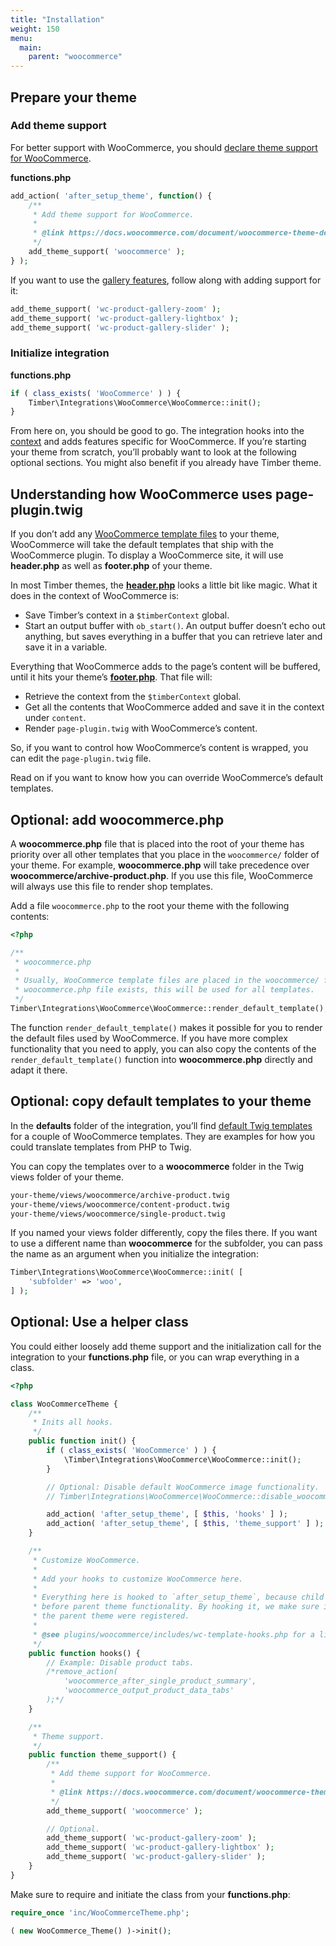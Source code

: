 ```yaml
---
title: "Installation"
weight: 150
menu:
  main:
    parent: "woocommerce"
---
```


## Prepare your theme

### Add theme support

For better support with WooCommerce, you should [declare theme support for WooCommerce](https://docs.woocommerce.com/document/woocommerce-theme-developer-handbook/#section-5).

**functions.php**

```php
add_action( 'after_setup_theme', function() {
    /**
     * Add theme support for WooCommerce.
     *
     * @link https://docs.woocommerce.com/document/woocommerce-theme-developer-handbook/#section-5
     */
    add_theme_support( 'woocommerce' );
} );
```

If you want to use the [gallery features](https://docs.woocommerce.com/document/woocommerce-theme-developer-handbook/#section-8), follow along with adding support for it:

```php
add_theme_support( 'wc-product-gallery-zoom' );
add_theme_support( 'wc-product-gallery-lightbox' );
add_theme_support( 'wc-product-gallery-slider' );
```

### Initialize integration

**functions.php**

```php
if ( class_exists( 'WooCommerce' ) ) {
    Timber\Integrations\WooCommerce\WooCommerce::init();
}
```

From here on, you should be good to go. The integration hooks into the [context](https://github.com/MINDKomm/timber-integration-woocommerce/blob/master/docs/usage.md#woocommerce-context) and adds features specific for WooCommerce. If you’re starting your theme from scratch, you’ll probably want to look at the following optional sections. You might also benefit if you already have Timber theme.

## Understanding how WooCommerce uses page-plugin.twig

If you don’t add any [WooCommerce template files](https://docs.woocommerce.com/document/template-structure/) to your theme, WooCommerce will take the default templates that ship with the WooCommerce plugin. To display a WooCommerce site, it will use **header.php** as well as **footer.php** of your theme.

In most Timber themes, the [**header.php**](https://github.com/timber/starter-theme/blob/master/theme/header.php) looks a little bit like magic. What it does in the context of WooCommerce is:

- Save Timber’s context in a `$timberContext` global.
- Start an output buffer with `ob_start()`. An output buffer doesn’t echo out anything, but saves everything in a buffer that you can retrieve later and save it in a variable.

Everything that WooCommerce adds to the page’s content will be buffered, until it hits your theme’s [**footer.php**](https://github.com/timber/starter-theme/blob/master/footer.php). That file will:

- Retrieve the context from the `$timberContext` global.
- Get all the contents that WooCommerce added and save it in the context under `content`.
- Render `page-plugin.twig` with WooCommerce’s content.

So, if you want to control how WooCommerce’s content is wrapped, you can edit the `page-plugin.twig` file.

Read on if you want to know how you can override WooCommerce’s default templates.

## Optional: add woocommerce.php

A **woocommerce.php** file that is placed into the root of your theme has priority over all other templates that you place in the `woocommerce/` folder of your theme. For example, **woocommerce.php** will take precedence over **woocommerce/archive-product.php**. If you use this file, WooCommerce will always use this file to render shop templates.

Add a file `woocommerce.php` to the root your theme with the following contents:

```php
<?php

/**
 * woocommerce.php
 *
 * Usually, WooCommerce template files are placed in the woocommerce/ folder of the theme. If a
 * woocommerce.php file exists, this will be used for all templates.
 */
Timber\Integrations\WooCommerce\WooCommerce::render_default_template();
```

The function `render_default_template()` makes it possible for you to render the default files used by WooCommerce. If you have more complex functionality that you need to apply, you can also copy the contents of the `render_default_template()` function into **woocommerce.php** directly and adapt it there.

## Optional: copy default templates to your theme

In the **defaults** folder of the integration, you’ll find [default Twig templates](https://github.com/MINDKomm/timber-integration-woocommerce/tree/master/defaults) for a couple of WooCommerce templates. They are examples for how you could translate templates from PHP to Twig.

You can copy the templates over to a **woocommerce** folder in the Twig views folder of your theme.

```txt
your-theme/views/woocommerce/archive-product.twig
your-theme/views/woocommerce/content-product.twig
your-theme/views/woocommerce/single-product.twig
```

If you named your views folder differently, copy the files there. If you want to use a different name than **woocommerce** for the subfolder, you can pass the name as an argument when you initialize the integration:

```php
Timber\Integrations\WooCommerce\WooCommerce::init( [
    'subfolder' => 'woo',
] );
```

## Optional: Use a helper class

You could either loosely add theme support and the initialization call for the integration to your **functions.php** file, or you can wrap everything in a class.

```php
<?php

class WooCommerceTheme {
    /**
     * Inits all hooks.
     */
    public function init() {
        if ( class_exists( 'WooCommerce' ) ) {
            \Timber\Integrations\WooCommerce\WooCommerce::init();
        }

        // Optional: Disable default WooCommerce image functionality.
        // Timber\Integrations\WooCommerce\WooCommerce::disable_woocommerce_images();

        add_action( 'after_setup_theme', [ $this, 'hooks' ] );
        add_action( 'after_setup_theme', [ $this, 'theme_support' ] );
    }

    /**
     * Customize WooCommerce.
     *
     * Add your hooks to customize WooCommerce here.
     *
     * Everything here is hooked to `after_setup_theme`, because child theme functionality runs
     * before parent theme functionality. By hooking it, we make sure it runs after all hooks in
     * the parent theme were registered.
     *
     * @see plugins/woocommerce/includes/wc-template-hooks.php for a list of available actions.
     */
    public function hooks() {
        // Example: Disable product tabs.
        /*remove_action(
            'woocommerce_after_single_product_summary',
            'woocommerce_output_product_data_tabs'
        );*/
    }

    /**
     * Theme support.
     */
    public function theme_support() {
        /**
         * Add theme support for WooCommerce.
         *
         * @link https://docs.woocommerce.com/document/woocommerce-theme-developer-handbook/#section-5
         */
        add_theme_support( 'woocommerce' );

        // Optional.
        add_theme_support( 'wc-product-gallery-zoom' );
		add_theme_support( 'wc-product-gallery-lightbox' );
		add_theme_support( 'wc-product-gallery-slider' );
    }
}
```

Make sure to require and initiate the class from your **functions.php**:

```php
require_once 'inc/WooCommerceTheme.php';

( new WooCommerce_Theme() )->init();
```
